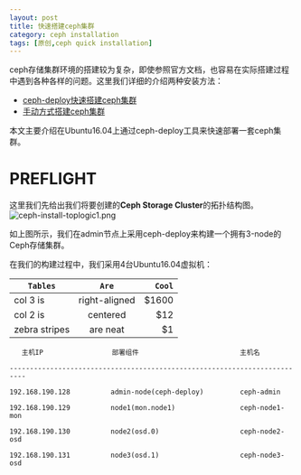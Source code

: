 ```yaml
--- 
layout: post
title: 快速搭建ceph集群
category: ceph installation
tags: [原创,ceph quick installation]
---
```


ceph存储集群环境的搭建较为复杂，即使参照官方文档，也容易在实际搭建过程中遇到各种各样的问题。这里我们详细的介绍两种安装方法：
* [ceph-deploy快速搭建ceph集群](https://mceph.github.io/ceph%20installation/2017/06/20/ceph-install-quick.html)
* [手动方式搭建ceph集群](https://mceph.github.io/ceph%20installation/2017/06/21/ceph-install-manual.html)

本文主要介绍在Ubuntu16.04上通过ceph-deploy工具来快速部署一套ceph集群。

# PREFLIGHT

这里我们先给出我们将要创建的**Ceph Storage Cluster**的拓扑结构图。
![ceph-install-toplogic1.png](https://mceph.github.io/assets/images/2017/ceph-inst/ceph-inst-toplogic-1.png)

如上图所示，我们在admin节点上采用ceph-deploy来构建一个拥有3-node的Ceph存储集群。

在我们的构建过程中，我们采用4台Ubuntu16.04虚拟机：

| ``Tables``        | ``Are``           | ``Cool``  |
| ------------- |:-------------:| -----:|
| col 3 is      | right-aligned | $1600 |
| col 2 is      | centered      |   $12 |
| zebra stripes | are neat      |    $1 |


``   主机IP                 部署组件                         主机名``

`--------------------------------------------------------------------------`

``192.168.190.128          admin-node(ceph-deploy)         ceph-admin``

``192.168.190.129          node1(mon.node1)                ceph-node1-mon``

``192.168.190.130          node2(osd.0)                    ceph-node2-osd``

``192.168.190.131          node3(osd.1)                    ceph-node3-osd``






